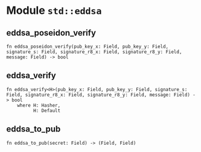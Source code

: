 # Module `std::eddsa`

## eddsa_poseidon_verify

```noir
fn eddsa_poseidon_verify(pub_key_x: Field, pub_key_y: Field, signature_s: Field, signature_r8_x: Field, signature_r8_y: Field, message: Field) -> bool
```

## eddsa_verify

```noir
fn eddsa_verify<H>(pub_key_x: Field, pub_key_y: Field, signature_s: Field, signature_r8_x: Field, signature_r8_y: Field, message: Field) -> bool
    where H: Hasher,
          H: Default
```

## eddsa_to_pub

```noir
fn eddsa_to_pub(secret: Field) -> (Field, Field)
```

